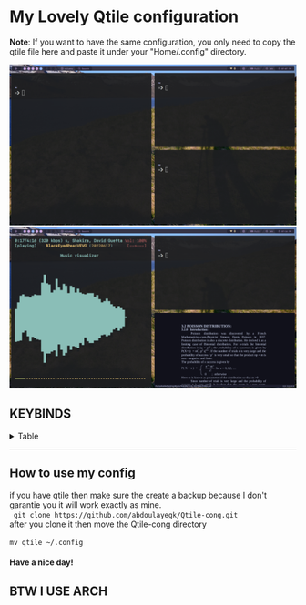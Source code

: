 # My Lovely Qtile configuration

**Note**: If you want to have the same configuration, you only need to copy the qtile file here and paste it under your "Home/.config" directory.

![Qtile](./qtile_walp.png)
![Qtile2](./wp2.png)

## KEYBINDS

<details>
<summary>Table</summary>

| Key                                                     | Bind                                            |
| :------------------------------------------------------ | :---------------------------------------------- |
|                                                         |                                                 |
| **Qtile Defaults**                                      |                                                 |
|                                                         |                                                 |
| <kbd>super</kbd> + <kbd>h</kbd>                         | Move focus to left                              |
| <kbd>super</kbd> + <kbd>l</kbd>                         | Move focus to right                             |
| <kbd>super</kbd> + <kbd>j</kbd>                         | Move focus to down                              |
| <kbd>super</kbd> + <kbd>k</kbd>                         | Move focus to up                                |
| <kbd>super</kbd> + <kbd>space</kbd>                     | Move window focus to other window               |
| <kbd>super</kbd> + <kbd>control</kbd> + <kbd>h</kbd>    | Move window to the left                         |
| <kbd>super</kbd> + <kbd>control</kbd> + <kbd>l</kbd>    | Move window to the right                        |
| <kbd>super</kbd> + <kbd>control</kbd> + <kbd>j</kbd>    | Move window to the down                         |
| <kbd>super</kbd> + <kbd>control</kbd> + <kbd>k</kbd>    | Move window to the up                           |
| <kbd>super</kbd> + <kbd>shift</kbd> + <kbd>h</kbd>      | Grow windows to the left                        |
| <kbd>super</kbd> + <kbd>shift</kbd> + <kbd>l</kbd>      | Grow windows to the right                       |
| <kbd>super</kbd> + <kbd>shift</kbd> + <kbd>j</kbd>      | Grow windows to the down                        |
| <kbd>super</kbd> + <kbd>shift</kbd> + <kbd>k</kbd>      | Grow windows to the up                          |
| <kbd>super</kbd> + <kbd>n</kbd>                         | Reset all window sizes                          |
| <kbd>super</kbd> + <kbd>f</kbd>                         | Toggle fullscreen                               |
| <kbd>super</kbd> + <kbd>shift</kbd> + <kbd>Return</kbd> | Toggle between split and unsplit sides of stack |
| <kbd>super</kbd> + <kbd>Tab</kbd>                       | Toggle between layouts                          |
| <kbd>super</kbd> + <kbd>Control</kbd> + <kbd>r</kbd>    | Restart Qtile                                   |
| <kbd>super</kbd> + <kbd>Control</kbd> + <kbd>q</kbd>    | Shutdown Qtile                                  |
|                                                         |                                                 |
| **Custom**                                              |                                                 |
|                                                         |                                                 |
| <kbd>super</kbd> + <kbd>Return</kbd>                    | Launch Terminal                                 |
| <kbd>super</kbd> + <kbd>w</kbd>                         | Close/Kill focused window                       |
| <kbd>super</kbd> + <kbd>r</kbd>                         | App launcher/ Rofi Drun                         |
| <kbd>super</kbd> + <kbd>p</kbd>                         | Rofi Powermenu                                  |
| <kbd>super</kbd> + <kbd>t</kbd>                         | **Rofi Theme_switcher**                         |
| <kbd>super</kbd> + <kbd>e</kbd>                         | Naturus File manager                            |
| <kbd>super</kbd> + <kbd>s</kbd>                         | Flameshot (Screenshot)                          |
| <kbd>super</kbd> + <kbd>h</kbd>                         | Roficlip                                        |

</details>

---

## How to use my config

if you have qtile then make sure the create a backup because I don't garantie you it will work exactly as mine.</br>
` git clone https://github.com/abdoulayegk/Qtile-cong.git`
</br>
after you clone it then move the Qtile-cong directory </br>

`mv qtile ~/.config`

#### Have a nice day!

## **BTW I USE ARCH**
